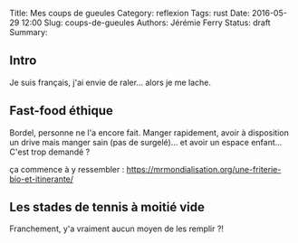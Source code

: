 Title: Mes coups de gueules
Category: reflexion
Tags: rust
Date: 2016-05-29 12:00
Slug: coups-de-gueules
Authors: Jérémie Ferry
Status: draft
Summary:

## Intro

Je suis français, j'ai envie de raler... alors je me lache.

## Fast-food éthique

Bordel, personne ne l'a encore fait.
Manger rapidement, avoir à disposition un drive mais manger sain (pas de surgelé)... et avoir un espace enfant...
C'est trop demandé ?

ça commence à y ressembler : https://mrmondialisation.org/une-friterie-bio-et-itinerante/

## Les stades de tennis à moitié vide

Franchement, y'a vraiment aucun moyen de les remplir ?!

